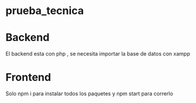 # prueba_tecnica

# Backend 
El backend esta con php , se  necesita importar la base de datos con  xampp 
# Frontend
Solo npm i  para instalar todos los paquetes y npm start para correrlo 
